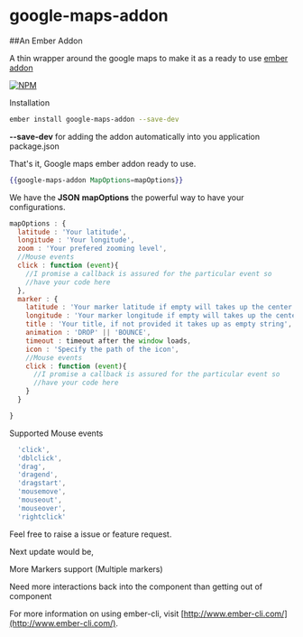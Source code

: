 # google-maps-addon

##An Ember Addon

A thin wrapper around the google maps to make it as a ready to use [ember addon](http://www.emberaddons.com/)

[![NPM](https://nodei.co/npm/google-maps-addon.png)](https://nodei.co/npm/google-maps-addon/)

Installation

```bash
ember install google-maps-addon --save-dev
```

**--save-dev** for adding the addon automatically into you application package.json

That's it, Google maps ember addon ready to use.

```hbs
{{google-maps-addon MapOptions=mapOptions}}
```

We have the **JSON** **mapOptions** the powerful way to have your configurations.


```js
mapOptions : {
  latitude : 'Your latitude',
  longitude : 'Your longitude',
  zoom : 'Your prefered zooming level',
  //Mouse events
  click : function (event){
    //I promise a callback is assured for the particular event so
    //have your code here
  },
  marker : {
    latitude : 'Your marker latitude if empty will takes up the center latitude',
    longitude : 'Your marker longitude if empty will takes up the center longitude',
    title : 'Your title, if not provided it takes up as empty string',
    animation : 'DROP' || 'BOUNCE',
    timeout : timeout after the window loads,
    icon : 'Specify the path of the icon',
    //Mouse events
    click : function (event){
      //I promise a callback is assured for the particular event so
      //have your code here
    }
  }

}
```
Supported Mouse events

```js
  'click',
  'dblclick',
  'drag',
  'dragend',
  'dragstart',
  'mousemove',
  'mouseout',
  'mouseover',
  'rightclick'
```
Feel free to raise a issue or feature request.

Next update would be,

More Markers support (Multiple markers)

Need more interactions back into the component than getting out of component

For more information on using ember-cli, visit [http://www.ember-cli.com/](http://www.ember-cli.com/).
